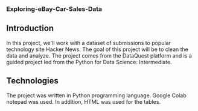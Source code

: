 ### Exploring-eBay-Car-Sales-Data
## Introduction
In this project, we'll work with a dataset of submissions to popular technology site Hacker News. The goal of this project will be to clean the data and analyze. The project comes from the DataQuest platform and is a guided project led from the Python for Data Science: Intermediate.

## Technologies
The project was written in Python programming language.  Google Colab notepad was used.
In addition, HTML was used for the tables.
